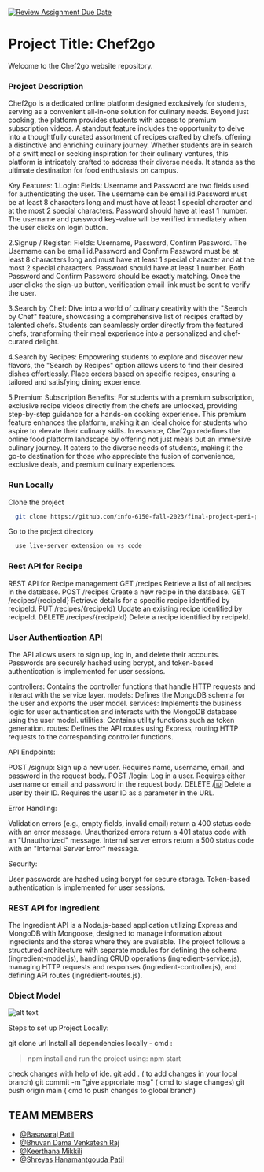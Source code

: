 [![Review Assignment Due Date](https://classroom.github.com/assets/deadline-readme-button-24ddc0f5d75046c5622901739e7c5dd533143b0c8e959d652212380cedb1ea36.svg)](https://classroom.github.com/a/OuSBNpwM)

# Project Title: Chef2go

Welcome to the Chef2go website repository.

### Project Description
Chef2go is a dedicated online platform designed exclusively for students, serving as a convenient all-in-one solution for culinary needs. Beyond just cooking, the platform provides students with access to premium subscription videos. A standout feature includes the opportunity to delve into a thoughtfully curated assortment of recipes crafted by chefs, offering a distinctive and enriching culinary journey. Whether students are in search of a swift meal or seeking inspiration for their culinary ventures, this platform is intricately crafted to address their diverse needs. It stands as the ultimate destination for food enthusiasts on campus.

Key Features:
1.Login:
Fields: Username and Password are two fields used for authenticating the user. The username can be email id.Password must be at least 8 characters long and must have at least 1 special character and at the most 2 special characters. Password should have at least 1 number. The username and password key-value will be verified immediately when the user clicks on login button.

2.Signup / Register:
 Fields: Username, Password, Confirm Password. The Username can be email id.Password and Confirm Password must be at least 8 characters long and must have at least 1 special character and at the most 2 special characters. Password should have at least 1 number. Both Password and Confirm Password should be exactly matching. Once the user clicks the sign-up button, verification email link must be sent to verify the user.

3.Search by Chef:
Dive into a world of culinary creativity with the "Search by Chef" feature, showcasing a comprehensive list of recipes crafted by talented chefs.
Students can seamlessly order directly from the featured chefs, transforming their meal experience into a personalized and chef-curated delight.

4.Search by Recipes:
Empowering students to explore and discover new flavors, the "Search by Recipes" option allows users to find their desired dishes effortlessly.
Place orders based on specific recipes, ensuring a tailored and satisfying dining experience.

5.Premium Subscription Benefits:
For students with a premium subscription, exclusive recipe videos directly from the chefs are unlocked, providing step-by-step guidance for a hands-on cooking experience.
This premium feature enhances the platform, making it an ideal choice for students who aspire to elevate their culinary skills.
In essence, Chef2go redefines the online food platform landscape by offering not just meals but an immersive culinary journey. It caters to the diverse needs of students, making it the go-to destination for those who appreciate the fusion of convenience, exclusive deals, and premium culinary experiences.

### Run Locally

Clone the project

```bash
  git clone https://github.com/info-6150-fall-2023/final-project-peri-peri
```

Go to the project directory

```bash
  use live-server extension on vs code
```

### Rest API for Recipe

REST API for Recipe management
GET /recipes
Retrieve a list of all recipes in the database.
POST /recipes
Create a new recipe in the database.
GET /recipes/{recipeId}
Retrieve details for a specific recipe identified by recipeId.
PUT /recipes/{recipeId}
Update an existing recipe identified by recipeId.
DELETE /recipes/{recipeId}
Delete a recipe identified by recipeId.


### User Authentication API
The API allows users to sign up, log in, and delete their accounts. Passwords are securely hashed using bcrypt, and token-based authentication is implemented for user sessions.

controllers: Contains the controller functions that handle HTTP requests and interact with the service layer.
models: Defines the MongoDB schema for the user and exports the user model.
services: Implements the business logic for user authentication and interacts with the MongoDB database using the user model.
utilities: Contains utility functions such as token generation.
routes: Defines the API routes using Express, routing HTTP requests to the corresponding controller functions.

API Endpoints:

POST /signup: Sign up a new user. Requires name, username, email, and password in the request body.
POST /login: Log in a user. Requires either username or email and password in the request body.
DELETE /:id: Delete a user by their ID. Requires the user ID as a parameter in the URL.

Error Handling:

Validation errors (e.g., empty fields, invalid email) return a 400 status code with an error message.
Unauthorized errors return a 401 status code with an "Unauthorized" message.
Internal server errors return a 500 status code with an "Internal Server Error" message.

Security:

User passwords are hashed using bcrypt for secure storage.
Token-based authentication is implemented for user sessions.


### REST API for Ingredient
The Ingredient API is a Node.js-based application utilizing Express and MongoDB with Mongoose, designed to manage information about ingredients and the stores where they are available. The project follows a structured architecture with separate modules for defining the schema (ingredient-model.js), handling CRUD operations (ingredient-service.js), managing HTTP requests and responses (ingredient-controller.js), and defining API routes (ingredient-routes.js). 

### Object Model

![alt text](https://github.com/info-6150-fall-2023/final-project-peri-peri/blob/main/docs/Chef2go.png)

Steps to set up Project Locally:

git clone url Install all dependencies locally - cmd :
> npm install
and run the project using: 
> npm start 


check changes with help of ide. git add . ( to add changes in your local branch) git commit -m "give approriate msg" ( cmd to stage changes) git push origin main ( cmd to push changes to global branch)

## TEAM MEMBERS

- [@Basavaraj Patil](https://github.com/basupatil1213)
- [@Bhuvan Dama Venkatesh Raj](https://github.com/BhuvanDV)
- [@Keerthana Mikkili](https://github.com/keerthanamikkili)
- [@Shreyas Hanamantgouda Patil](https://github.com/shreyes-patil)
